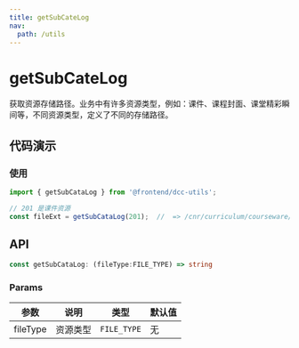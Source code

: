 ```yaml
---
title: getSubCateLog
nav:
  path: /utils
---
```


# getSubCateLog
获取资源存储路径。业务中有许多资源类型，例如：课件、课程封面、课堂精彩瞬间等，不同资源类型，定义了不同的存储路径。

## 代码演示

### 使用

```ts
import { getSubCataLog } from '@frontend/dcc-utils';

// 201 是课件资源
const fileExt = getSubCataLog(201);  //  => /cnr/curriculum/courseware/

```

## API

```typescript
const getSubCataLog: (fileType:FILE_TYPE) => string
```

### Params

| 参数      | 说明                                     | 类型    | 默认值 |
|-----------|------------------------------------------|---------|:-------|
| fileType | 资源类型 | `FILE_TYPE` | 无 |